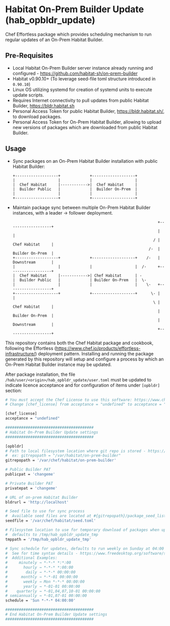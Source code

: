 # Habitat On-Prem Builder Update (hab_opbldr_update)

Chef Effortless package which provides scheduling mechanism to run regular updates of an On-Prem Habitat Builder.

## Pre-Requisites

* Local Habitat On-Prem Builder server instance already running and configured - <https://github.com/habitat-sh/on-prem-builder>
* Habitat v0.90.10+ (To leverage seed-file toml structure introduced in `0.90.10`)
* Linux OS utilizing systemd for creation of systemd units to execute update scripts.
* Requires Internet connectivity to pull updates from public Habitat Builder, <https://bldr.habitat.sh>
* Personal Access Token for public Habitat Builder, <https://bldr.habitat.sh/>, to download packages.
* Personal Access Token for On-Prem Habitat Builder, allowing to upload new versions of packages which are downloaded from public Habitat Builder.

## Usage

* Sync packages on an On-Prem Habitat Builder installation with public Habitat Builder:
  
    ```text
    +-------------------+             +-------------------+
    |                   |             |                   |
    |  Chef Habitat     |------------>|  Chef Habitat     |
    |  Builder Public   |             |  Builder On-Prem  |
    |                   |             |                   |
    +-------------------+             +-------------------+
    ```

* Maintain package sync between multiple On-Prem Habitat Builder instances, with a leader -> follower deployment.

    ```text
                                                                    +-------------------+
                                                                    |                   |
                                                                  / |  Chef Habitat     |
                                                                /-  |  Builder On-Prem  |
    +-------------------+             +-------------------+    /-   |  Downstream       |
    |                   |             |                   |  /-     +-------------------+
    |  Chef Habitat     |------------>| Chef Habitat      | -
    |  Builder Public   |             | Builder On-Prem   |  \-
    |                   |             |                   |    \-   +-------------------+
    +-------------------+             +-------------------+      \- |                   |
                                                                  \ |  Chef Habitat     |
                                                                    |  Builder On-Prem  |
                                                                    |  Downstream       |
                                                                    +-------------------+
    ```

This repository contains both the Chef Habitat package and cookbook, following the Effortless (<https://www.chef.io/products/effortless-infrastructure/>) deployment pattern.  Installing and running the package generated by this repository will setup and configure a process by which an On-Prem Habitat Builder instance may be updated.

After package installation, the file `/hab/user/<origin>/hab_opbldr_update/user.toml` must be updated to indicate licence acceptance and for configuration of items under `[opbldr]` section:

```bash
# You must accept the Chef License to use this software: https://www.chef.io/end-user-license-agreement/
# Change [chef_license] from acceptance = "undefined" to acceptance = "accept-no-persist" if you agree to the license.

[chef_license]
acceptance = "undefined"

#######################################
# Habitat On-Prem Builder Update settings
#######################################

[opbldr]
# Path to local filesystem location where git repo is stored - https://github.com/habitat-sh/on-prem-builder
#  ex: gitrepopath = "/var/habitat/on-prem-builder"
gitrepopath = '/var/chef/habitat/on-prem-builder'

# Public Builder PAT
publicpat = 'changeme'

# Private Builder PAT
privatepat = 'changeme'

# URL of on-prem Habitat Builder
bldrurl = 'http://localhost'

# Seed file to use for sync process
#  Available seed files are located at #{gitrepopath}/package_seed_lists
seedfile = '/var/chef/habitat/seed.toml'

# Filesystem location to use for temporary download of packages when updating
#  defaults to /tmp/hab_opbldr_update_tmp
tmppath = '/tmp/hab_opbldr_update_tmp'

# Sync schedule for updates, defaults to run weekly on Sunday at 04:00 local system time
#  See for time syntax details - https://www.freedesktop.org/software/systemd/man/systemd.time.html#
#  Additional Examples:
#     minutely → *-*-* *:*:00
#       hourly → *-*-* *:00:00
#        daily → *-*-* 00:00:00
#      monthly → *-*-01 00:00:00
#       weekly → Mon *-*-* 00:00:00
#       yearly → *-01-01 00:00:00
#    quarterly → *-01,04,07,10-01 00:00:00
# semiannually → *-01,07-01 00:00:00
schedule = 'Sun *-*-* 04:00:00'

#######################################
# End Habitat On-Prem Builder Update settings
#######################################

```
